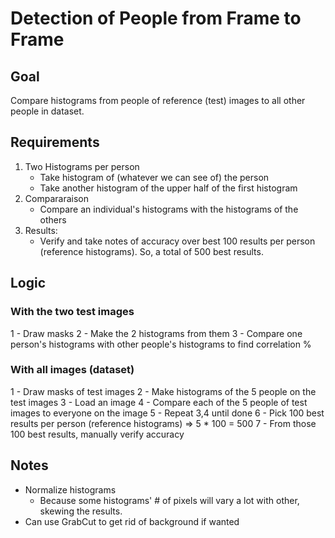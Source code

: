 # Detection of People from Frame to Frame

## Goal

Compare histograms from people of reference (test) images to all other people in dataset.

## Requirements

1. Two Histograms per person
    - Take histogram of (whatever we can see of) the person
    - Take another histogram of the upper half of the first histogram
2. Compararaison
    - Compare an individual's histograms with the histograms of the others 
3. Results:
    - Verify and take notes of accuracy over best 100 results per person (reference histograms).
    So, a total of 500 best results.

## Logic

### With the two test images

1 - Draw masks
2 - Make the 2 histograms from them
3 - Compare one person's histograms with other people's histograms to find correlation %

### With all images (dataset)

1 - Draw masks of test images
2 - Make histograms of the 5 people on the test images
3 - Load an image
4 - Compare each of the 5 people of test images to everyone on the image
5 - Repeat 3,4 until done
6 - Pick 100 best results per person (reference histograms) => 5 * 100 = 500
7 - From those 100 best results, manually verify accuracy

## Notes
- Normalize histograms
    - Because some histograms' # of pixels will vary a lot with other, skewing the results.
- Can use GrabCut to get rid of background if wanted